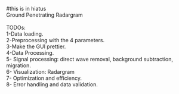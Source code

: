 #this is in hiatus<br>
Ground Penetrating Radargram<br><br>
TODOs:<br>
1-Data loading.<br>
2-Preprocessing with the 4 parameters.<br>
3-Make the GUI prettier.<br>
4-Data Processing.<br>
5- Signal processing: direct wave removal, background subtraction, migration.<br>
6- Visualization: Radargram<br>
7- Optimization and efficiency.<br>
8- Error handling and data validation.<br>
